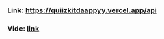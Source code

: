 ### Link: https://quiizkitdaappyy.vercel.app/api
### Vide: [link](https://github.com/NickeIT/quizkitdaappyy/raw/main/animequiz.mp4)
